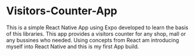 # Visitors-Counter-App
This is a simple React Native App using Expo developed to learn the basis of this libraries. This app provides a visitors counter for any shop, mall or any bussines who needed. Using concepts from React am introducing myself into React Native and this is my first App build.
